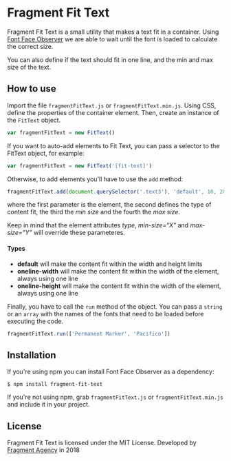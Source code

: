 
# Fragment Fit Text

Fragment Fit Text is a small utility that makes a text fit in a container. Using [Font Face Observer](https://github.com/bramstein/fontfaceobserver/) we are able to wait until the font is loaded to calculate the correct size.

You can also define if the text should fit in one line, and the min and max size of the text.

## How to use

Import the file `fragmentFitText.js` or `fragmentFitText.min.js`. Using CSS, define the properties of the container element. Then, create an instance of the `FitText` object.

```js
var fragmentFitText = new FitText()
```

If you want to auto-add elements to Fit Text, you can pass a selector to the FitText object, for example:

```js
var fragmentFitText = new FitText('[fit-text]')
```

Otherwise, to add elements you’ll have to use the `add` method:

```js
fragmentFitText.add(document.querySelector('.text3'), 'default', 10, 20);
```

where the first parameter is the element, the second defines the type of content fit, the third the *min size* and the fourth the *max size*.

Keep in mind that the element attributes *type*, *min-size=“X”* and *max-size=“Y”* will override these parameteres.

#### Types
- **default** will make the content fit within the width and height limits
- **oneline-width** will make the content fit within the width of the element, always using one line
- **oneline-height** will make the content fit within the width of the element, always using one line

Finally, you have to call the `run` method of the object. You can pass a `string` or an `array` with the names of the fonts that need to be loaded before executing the code.

```js
fragmentFitText.run(['Permanent Marker', 'Pacifico'])
```

## Installation

If you're using npm you can install Font Face Observer as a dependency:

```shell
$ npm install fragment-fit-text
```

If you're not using npm, grab `fragmentFitText.js` or `fragmentFitText.min.js` and include it in your project.

## License

Fragment Fit Text is licensed under the MIT License. Developed by [Fragment Agency](https://www.fragment.agency) in 2018
